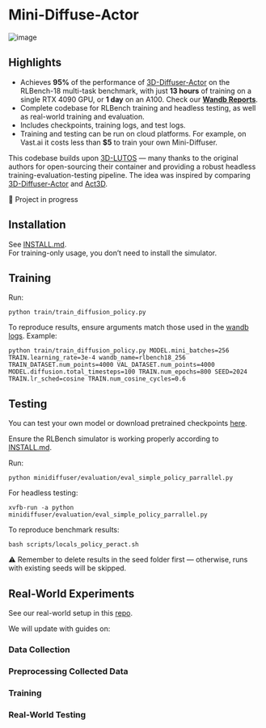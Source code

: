 # Mini-Diffuse-Actor

![image](https://github.com/user-attachments/assets/433c8532-4eb2-49f7-8424-58a9cb29de23)

## Highlights

- Achieves **95%** of the performance of [3D-Diffuser-Actor](https://github.com/nickgkan/3d_diffuser_actor) on the RLBench-18 multi-task benchmark, with just **13 hours** of training on a single RTX 4090 GPU, or **1 day** on an A100. Check our [**Wandb Reports**](https://api.wandb.ai/links/hu2240877635/4r8wa4rt).
- Complete codebase for RLBench training and headless testing, as well as real-world training and evaluation.
- Includes checkpoints, training logs, and test logs.
- Training and testing can be run on cloud platforms. For example, on Vast.ai it costs less than **$5** to train your own Mini-Diffuser.

This codebase builds upon [3D-LUTOS](https://github.com/vlc-robot/robot-3dlotus/) — many thanks to the original authors for open-sourcing their container and providing a robust headless training-evaluation-testing pipeline. The idea was inspired by comparing [3D-Diffuser-Actor](https://github.com/nickgkan/3d_diffuser_actor) and [Act3D](https://github.com/zhouxian/act3d-chained-diffuser).

🚧 Project in progress

## Installation

See [INSTALL.md](https://github.com/utomm/mini-diffuse-actor/blob/master/INSTALL.md).  
For training-only usage, you don’t need to install the simulator.

## Training

Run:

```
python train/train_diffusion_policy.py
```

To reproduce results, ensure arguments match those used in the [wandb logs](https://api.wandb.ai/links/hu2240877635/4r8wa4rt). Example:

```
python train/train_diffusion_policy.py MODEL.mini_batches=256 TRAIN.learning_rate=3e-4 wandb_name=rlbench18_256 TRAIN_DATASET.num_points=4000 VAL_DATASET.num_points=4000 MODEL.diffusion.total_timesteps=100 TRAIN.num_epochs=800 SEED=2024 TRAIN.lr_sched=cosine TRAIN.num_cosine_cycles=0.6
```

## Testing

You can test your own model or download pretrained checkpoints [here](https://huggingface.co/datasets/you2who/minidiffuser/tree/main).

Ensure the RLBench simulator is working properly according to [INSTALL.md](https://github.com/utomm/mini-diffuse-actor/blob/master/INSTALL.md).

Run:

```
python minidiffuser/evaluation/eval_simple_policy_parrallel.py
```

For headless testing:

```
xvfb-run -a python minidiffuser/evaluation/eval_simple_policy_parrallel.py
```

To reproduce benchmark results:

```
bash scripts/locals_policy_peract.sh 
```

⚠️ Remember to delete results in the seed folder first — otherwise, runs with existing seeds will be skipped.

## Real-World Experiments

See our real-world setup in this [repo](https://github.com/utomm/fr3_ws).

We will update with guides on:

### Data Collection

### Preprocessing Collected Data

### Training

### Real-World Testing
